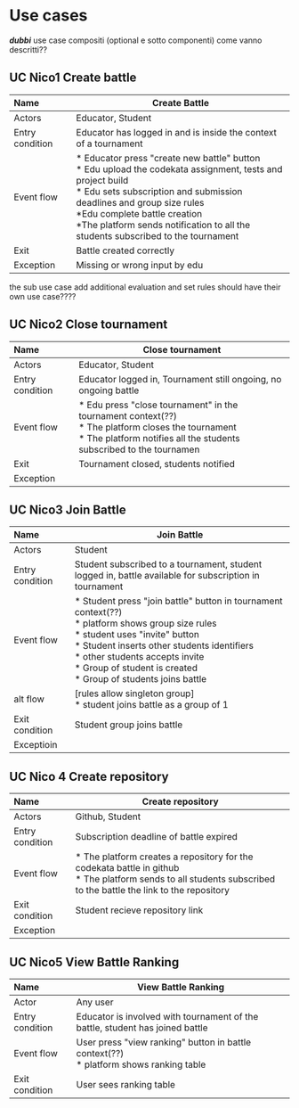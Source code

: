 # Use cases

***dubbi*** use case compositi (optional e sotto componenti) come vanno descritti??


## UC Nico1 Create battle

|Name  | Create Battle |
|:---- |---------------|
|Actors|   Educator, Student|
|Entry condition| Educator has logged in and is inside the context of a tournament  |
|Event flow|  * Educator press "create new battle" button <br> * Edu upload the codekata assignment, tests and project build<br>* Edu sets subscription and submission deadlines and group size rules <br>*Edu complete battle creation<br> *The platform sends notification to all the students subscribed to the tournament    |
|Exit| Battle created correctly |
|Exception| Missing or wrong input by edu|

the sub use case add additional evaluation and set rules should have their own use case????


## UC Nico2 Close tournament

|Name| Close tournament|
|:---|---|
|Actors|Educator, Student|
|Entry condition| Educator logged in, Tournament still ongoing, no ongoing battle|
|Event flow| * Edu press "close tournament" in the tournament context(??) <br> * The platform closes the tournament <br> * The platform notifies all the students subscribed to the tournamen|
|Exit| Tournament closed, students notified|
|Exception| |

## UC Nico3 Join Battle

|Name|Join Battle|
|:---|---|
|Actors|Student|
|Entry condition| Student subscribed to a tournament, student logged in, battle available for subscription in tournament| 
|Event flow| * Student press "join battle" button in tournament context(??) <br> * platform shows group size rules <br> * student uses "invite" button<br> * Student inserts other students identifiers <br> * other students accepts invite <br> * Group of student is created <br> * Group of students joins battle <br>  |
|alt flow| [rules allow singleton group] <br>  * student joins battle as a group of 1|
|Exit condition| Student group joins battle|
|Exceptioin| |

## UC Nico 4 Create repository

|Name|Create repository|
|:--|--|
|Actors|Github, Student|
|Entry condition| Subscription deadline of battle expired|
|Event flow|* The platform creates a repository for the codekata battle in github <br> * The platform sends to all students subscribed to the battle the link to the repository<br> |
|Exit condition| Student recieve repository link|
|Exception| |

## UC Nico5 View Battle Ranking

|Name| View Battle Ranking|
|:--|--|
|Actor| Any user|
|Entry condition| Educator is involved with tournament of the battle, student has joined battle|
|Event flow| User press "view ranking" button in battle context(??) <br >* platform shows ranking table|
|Exit condition| User sees ranking table |